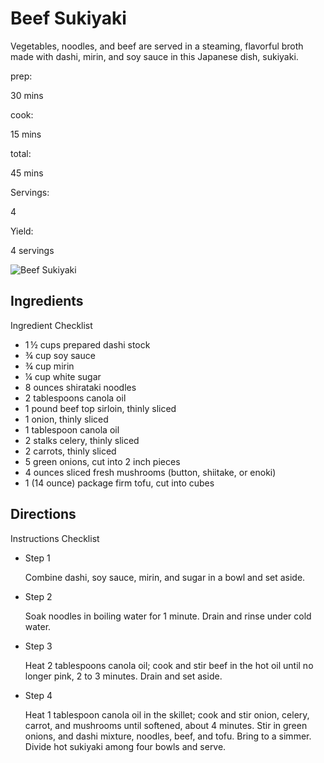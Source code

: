 # Beef Sukiyaki

Vegetables, noodles, and beef are served in a steaming, flavorful broth made with dashi, mirin, and soy sauce in this Japanese dish, sukiyaki.

prep:

30 mins

cook:

15 mins

total:

45 mins

Servings:

4

Yield:

4 servings

![Beef Sukiyaki](https://imagesvc.meredithcorp.io/v3/mm/image?q=85&c=sc&poi=face&w=300&h=300&url=https%3A%2F%2Fimages.media-allrecipes.com%2Fuserphotos%2F1003751.jpg)

## Ingredients

Ingredient Checklist

-   1 ½ cups prepared dashi stock
-   ¾ cup soy sauce
-   ¾ cup mirin
-   ¼ cup white sugar
-   8 ounces shirataki noodles
-   2 tablespoons canola oil
-   1 pound beef top sirloin, thinly sliced
-   1 onion, thinly sliced
-   1 tablespoon canola oil
-   2 stalks celery, thinly sliced
-   2 carrots, thinly sliced
-   5 green onions, cut into 2 inch pieces
-   4 ounces sliced fresh mushrooms (button, shiitake, or enoki)
-   1 (14 ounce) package firm tofu, cut into cubes

## Directions

Instructions Checklist

-   Step 1
    
    Combine dashi, soy sauce, mirin, and sugar in a bowl and set aside.
    
-   Step 2
    
    Soak noodles in boiling water for 1 minute. Drain and rinse under cold water.
    
-   Step 3
    
    Heat 2 tablespoons canola oil; cook and stir beef in the hot oil until no longer pink, 2 to 3 minutes. Drain and set aside.
    
-   Step 4
    
    Heat 1 tablespoon canola oil in the skillet; cook and stir onion, celery, carrot, and mushrooms until softened, about 4 minutes. Stir in green onions, and dashi mixture, noodles, beef, and tofu. Bring to a simmer. Divide hot sukiyaki among four bowls and serve.